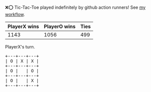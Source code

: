 :x::o: Tic-Tac-Toe played indefinitely by github action runners! See [my workflow](.github/workflows/play.yaml).

|PlayerX wins|PlayerO wins|Ties|
|-|-|-|
|1143|1056|499|

PlayerX's turn.

<pre>
+---+---+---+
| O | X | X |
+---+---+---+
| O |   | O |
+---+---+---+
| O |   | X |
+---+---+---+
</pre>